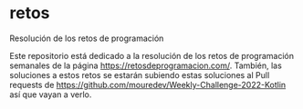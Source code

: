 # retos
Resolución de los retos de programación

Este repositorio está dedicado a la resolución de los retos de programación semanales de la página https://retosdeprogramacion.com/. También, las soluciones a estos retos se estarán subiendo estas soluciones al Pull requests de https://github.com/mouredev/Weekly-Challenge-2022-Kotlin así que vayan a verlo.
